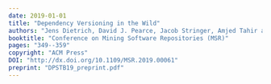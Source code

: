 ```yaml
---
date: 2019-01-01
title: "Dependency Versioning in the Wild"
authors: "Jens Dietrich, David J. Pearce, Jacob Stringer, Amjed Tahir and Kelly Blincoe"
booktitle: "Conference on Mining Software Repositories (MSR)"
pages: "349--359"
copyright: "ACM Press"
DOI: "http://dx.doi.org/10.1109/MSR.2019.00061"
preprint: "DPSTB19_preprint.pdf"
---
```



